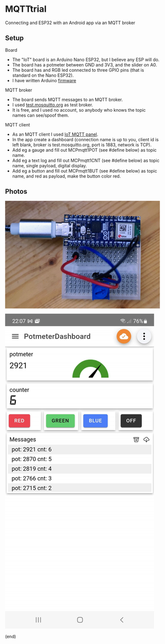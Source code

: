 # MQTTtrial
Connecting and ESP32 with an Android app via an MQTT broker

## Setup

Board
- The "IoT" board is an Arduino Nano ESP32, but I believe any ESP will do.
- The board has a potmeter between GND and 3V3, and the slider on A0.
- The board has and RGB led connected to three GPIO pins (that is standard on the Nano ESP32).
- I have written Arduino [firmware](mqtt)

MQTT broker
- The board sends MQTT messages to an MQTT broker.
- I used [test.mosquitto.org](test.mosquitto.org) as test broker.
- It is free, and I used no account, so anybody who knows the topic names can see/spoof them.

MQTT client
- As an MQTT client I used [IoT MQTT panel](https://play.google.com/store/apps/details?id=snr.lab.iotmqttpanel.prod).
- In the app create a dashboard (connection name is up to you, client id is left blank, broker is test.mosquitto.org, port is 1883, network is TCP).
- Add eg a gauge and fill out MCPmqtt1POT (see #define below) as topic name.
- Add eg a text log and fill out MCPmqtt1CNT (see #define below) as topic name, single payload, digital display.
-  Add eg a button and fill out MCPmqtt1BUT (see #define below) as topic name, and red as payload, make the button color red.

## Photos

![Board](images/board.jpg)

![App screenshot](images/IoT_MQTT_Panel.jpg)


(end)
